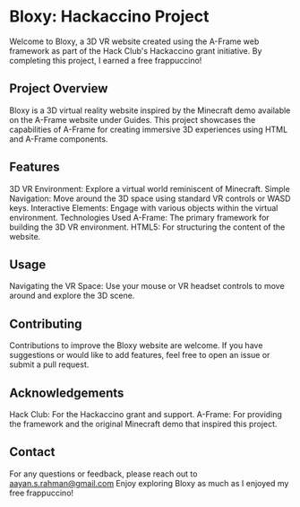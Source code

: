 # Bloxy: Hackaccino Project
Welcome to Bloxy, a 3D VR website created using the A-Frame web framework as part of the Hack Club's Hackaccino grant initiative. By completing this project, I earned a free frappuccino!

## Project Overview
Bloxy is a 3D virtual reality website inspired by the Minecraft demo available on the A-Frame website under Guides. This project showcases the capabilities of A-Frame for creating immersive 3D experiences using HTML and A-Frame components.

## Features
3D VR Environment: Explore a virtual world reminiscent of Minecraft.
Simple Navigation: Move around the 3D space using standard VR controls or WASD keys.
Interactive Elements: Engage with various objects within the virtual environment.
Technologies Used
A-Frame: The primary framework for building the 3D VR environment.
HTML5: For structuring the content of the website.


## Usage
Navigating the VR Space: Use your mouse or VR headset controls to move around and explore the 3D scene.

## Contributing
Contributions to improve the Bloxy website are welcome. If you have suggestions or would like to add features, feel free to open an issue or submit a pull request.

## Acknowledgements
Hack Club: For the Hackaccino grant and support.
A-Frame: For providing the framework and the original Minecraft demo that inspired this project.

## Contact
For any questions or feedback, please reach out to aayan.s.rahman@gmail.com
Enjoy exploring Bloxy as much as I enjoyed my free frappuccino!





